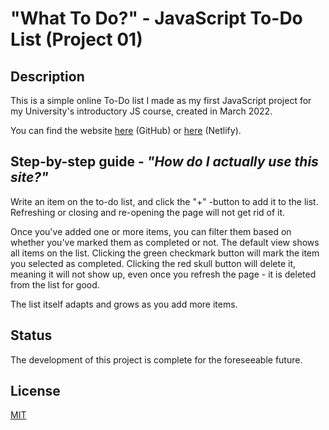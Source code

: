 # "What To Do?" - JavaScript To-Do List (Project 01)

## Description
This is a simple online To-Do list I made as my first JavaScript project for my University's introductory JS course, created in March 2022.

You can find the website [here](https://luminietos.github.io/P01/) (GitHub) or [here](https://admirable-bavarois-7adc9c.netlify.app/) (Netlify).

## Step-by-step guide - *"How do I actually use this site?"*
Write an item on the to-do list, and click the "+" -button to add it to the list. Refreshing or closing and re-opening the page will not get rid of it.

Once you've added one or more items, you can filter them based on whether you've marked them as completed or not. The default view shows all items on the list.
Clicking the green checkmark button will mark the item you selected as completed. Clicking the red skull button will delete it, meaning it will not show up, even once you refresh the page - it is deleted from the list for good. 

The list itself adapts and grows as you add more items.

## Status
The development of this project is complete for the foreseeable future.

## License
[MIT](https://choosealicense.com/licenses/mit/)
